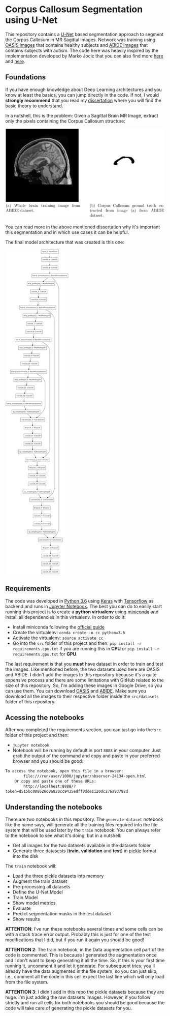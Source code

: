 # Corpus Callosum Segmentation using U-Net

This repository contains a [U-Net](https://lmb.informatik.uni-freiburg.de/people/ronneber/u-net/) based segmentation approach to segment the Corpus Callosum in MR Sagittal images. Network was training using [OASIS images](http://www.oasis-brains.org/) that contains healthy subjects and [ABIDE images](https://sites.google.com/site/hpardoe/cc_abide) that contains subjects with autism.
The code here was heavily inspired by the implementation developed by Marko Jocic that you can also find more [here](https://www.kaggle.com/c/ultrasound-nerve-segmentation/discussion/21358) and [here](https://github.com/jocicmarko/ultrasound-nerve-segmentation).

## Foundations

If you have enough knowledge about Deep Learning architectures and you know at least the basics, you can jump directly in the code. If not, I would **strongly recommend** that you read my [dissertation](https://www.cos.ufrj.br/uploadfile/publicacao/2829.pdf) where you will find the basic theory to understand.

In a nutshell, this is the problem: Given a Sagittal Brain MR Image, extract only the pixels containing the Corpus Callosum structure:

![alt text](docs/segmentation.png "CC Segmentation")

You can read more in the above mentioned dissertation why it's important this segmentation and in which use cases it can be helpful.

The final model architecture that was created is this one:
 
![alt text](docs/architecture.png "Final U-Net Based Architecture")

## Requirements

The code was developed in [Python 3.6](https://www.python.org/downloads/release/python-360/) using [Keras](https://keras.io/) with [Tensorflow](https://www.tensorflow.org/) as backend and runs in [Jupyter Notebook](https://jupyter.org/). The best you can do to easily start running this project is to create a **python virtualenv** using [miniconda](https://docs.conda.io/en/latest/miniconda.html) and install all dependencies in this virtualenv. In order to do it:

* Install miniconda following the [official guide](https://docs.conda.io/en/latest/miniconda.html)
* Create the virtualenv: ```conda create -n cc python=3.6```
* Activate the virtualenv: ```source activate cc```
* Go into the ```src``` folder of this project and then: ```pip install -r requirements.cpu.txt``` if you are running this in **CPU** or ```pip install -r requirements.gpu.txt``` for **GPU**.

The last requirement is that you **must** have dataset in order to train and test the images. Like mentioned before, the two datasets used here are OASIS and ABIDE. I didn't add the images to this repository because it's a quite expensive process and there are some limitations with GitHub related to the size of this repository. So, I'm adding these images in Google Drive, so you can use them. You can download [OASIS](https://drive.google.com/drive/folders/1CU5RvkGqMFGIwFI3Ta5aojUFjvLENKDx) and [ABIDE](https://drive.google.com/drive/folders/1WPgQXK6miAT-Wk-YbTASdjRO3jFoTYoD). Make sure you download all the images to their respective folder inside the ```src/datasets``` folder of this repository.

## Acessing the notebooks

After you completed the requirements section, you can just go into the ```src``` folder of this project and then:

* ```jupyter notebook```
* Notebook will be running by default in port ```8888``` in your computer. Just grab the output of the command and copy and paste in your preferred browser and you should be good:
```
To access the notebook, open this file in a browser:
        file:///run/user/1000/jupyter/nbserver-24134-open.html
    Or copy and paste one of these URLs:
        http://localhost:8888/?token=d515bc088626d0a820cc9435edff0dde1120dc276a93782d
```

## Understanding the notebooks

There are two notebooks in this repository. The ```generate-dataset``` notebook like the name says, will generate all the training files required into the file system that will be used later by the ```train``` notebook. You can always refer to the notebook to see what it's doing, but in a nutshell:

* Get all images for the two datasets available in the datasets folder
* Generate three datasests (**train**, **validation** and **test**) in [pickle](https://docs.python.org/3/library/pickle.html) format into the disk

The ```train``` notebook will:

* Load the three pickle datasets into memory
* Augment the train dataset
* Pre-processing all datasets
* Define the U-Net Model
* Train Model
* Show model metrics
* Evaluate
* Predict segmentation masks in the test dataset
* Show results

**ATTENTION**: I've run these notebooks several times and some cells can be with a stack trace error output. Probably this is just for one of the test modifications that I did, but if you run it again you should be good!

**ATTENTION 2**: The train notebook, in the  Data augmentation cell part of the code is commented. This is because I generated the augmentation once and I don't want to keep generating it all the time. So, if this is your first time running it, uncomment it and let it generate. For subsequent tries, you'll already have the data augmented in the file system, so you can just skip, i.e., comment all the code in this cell expect the last line which will only load from the file system.

**ATTENTION 3**: I didn't add in this repo the pickle datasets because they are huge. I'm just adding the raw datasets images. However, if you follow strictly and run all cells for both notebooks you should be good because the code will take care of generating the pickle datasets for you.